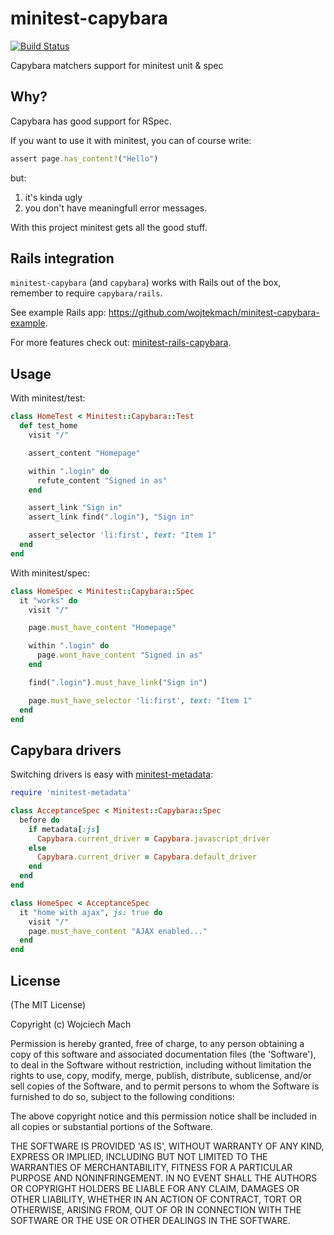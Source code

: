 # minitest-capybara

[![Build Status](https://secure.travis-ci.org/wojtekmach/minitest-capybara.png?branch=master)](http://travis-ci.org/wojtekmach/minitest-capybara)

Capybara matchers support for minitest unit & spec

## Why?

Capybara has good support for RSpec.

If you want to use it with minitest, you can of course write:

```ruby
assert page.has_content?("Hello")
```

but:

1. it's kinda ugly
2. you don't have meaningfull error messages.

With this project minitest gets all the good stuff.

## Rails integration

`minitest-capybara` (and `capybara`) works with Rails out of the box, remember to require `capybara/rails`.

See example Rails app: <https://github.com/wojtekmach/minitest-capybara-example>.

For more features check out: [minitest-rails-capybara](https://github.com/blowmage/minitest-rails-capybara).

## Usage

With minitest/test:

```ruby
class HomeTest < Minitest::Capybara::Test
  def test_home
    visit "/"

    assert_content "Homepage"

    within ".login" do
      refute_content "Signed in as"
    end

    assert_link "Sign in"
    assert_link find(".login"), "Sign in"

    assert_selector 'li:first', text: "Item 1"
  end
end
```

With minitest/spec:

```ruby
class HomeSpec < Minitest::Capybara::Spec
  it "works" do
    visit "/"

    page.must_have_content "Homepage"

    within ".login" do
      page.wont_have_content "Signed in as"
    end

    find(".login").must_have_link("Sign in")

    page.must_have_selector 'li:first', text: "Item 1"
  end
end
```

## Capybara drivers

Switching drivers is easy with [minitest-metadata]:

  [minitest-metadata]: https://github.com/wojtekmach/minitest-metadata

```ruby
require 'minitest-metadata'

class AcceptanceSpec < Minitest::Capybara::Spec
  before do
    if metadata[:js]
      Capybara.current_driver = Capybara.javascript_driver
    else
      Capybara.current_driver = Capybara.default_driver
    end
  end
end

class HomeSpec < AcceptanceSpec
  it "home with ajax", js: true do
    visit "/"
    page.must_have_content "AJAX enabled..."
  end
end
```

## License

(The MIT License)

Copyright (c) Wojciech Mach

Permission is hereby granted, free of charge, to any person obtaining
a copy of this software and associated documentation files (the
'Software'), to deal in the Software without restriction, including
without limitation the rights to use, copy, modify, merge, publish,
distribute, sublicense, and/or sell copies of the Software, and to
permit persons to whom the Software is furnished to do so, subject to
the following conditions:

The above copyright notice and this permission notice shall be
included in all copies or substantial portions of the Software.

THE SOFTWARE IS PROVIDED 'AS IS', WITHOUT WARRANTY OF ANY KIND,
EXPRESS OR IMPLIED, INCLUDING BUT NOT LIMITED TO THE WARRANTIES OF
MERCHANTABILITY, FITNESS FOR A PARTICULAR PURPOSE AND NONINFRINGEMENT.
IN NO EVENT SHALL THE AUTHORS OR COPYRIGHT HOLDERS BE LIABLE FOR ANY
CLAIM, DAMAGES OR OTHER LIABILITY, WHETHER IN AN ACTION OF CONTRACT,
TORT OR OTHERWISE, ARISING FROM, OUT OF OR IN CONNECTION WITH THE
SOFTWARE OR THE USE OR OTHER DEALINGS IN THE SOFTWARE.

